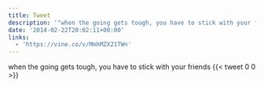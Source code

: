 ```yaml
---
title: Tweet
description: '"when the going gets tough, you have to stick with your friends "'
date: '2014-02-22T20:02:11+00:00'
links:
  - 'https://vine.co/v/MmhMZX21TWn'
---
```

when the going gets tough, you have to stick with your friends 
      {{< tweet 0 0 >}}
    

